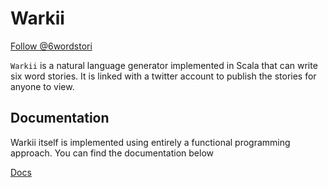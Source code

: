# Warkii



<a href="https://twitter.com/6wordstori" class="twitter-follow-button" data-show-count="false">Follow @6wordstori</a>


`Warkii` is a natural language generator implemented in Scala that can write six word stories. It is linked with a twitter account to publish the stories for anyone to view.

## Documentation

Warkii itself is implemented using entirely a functional programming approach. You can find the documentation below

[Docs](https://jweinst1.github.io/warkii/target/scala-2.12/api/warkii/index.html)


